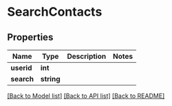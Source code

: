 # SearchContacts

## Properties
Name | Type | Description | Notes
------------ | ------------- | ------------- | -------------
**userid** | **int** |  | 
**search** | **string** |  | 

[[Back to Model list]](../README.md#documentation-for-models) [[Back to API list]](../README.md#documentation-for-api-endpoints) [[Back to README]](../README.md)


